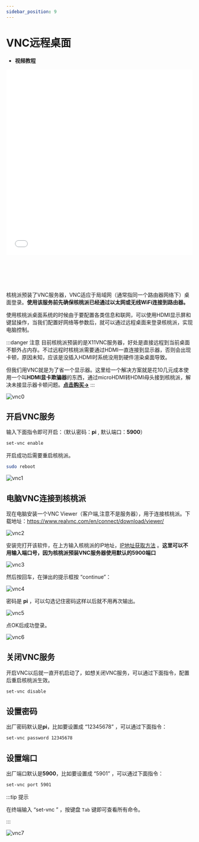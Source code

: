 ```yaml
---
sidebar_position: 9
---
```


# VNC远程桌面

- **视频教程**

<iframe src="//player.bilibili.com/player.html?isOutside=true&aid=1953508549&bvid=BV14C411n7TY&cid=1518749812&p=1" scrolling="no" border="0" frameborder="no" framespacing="0" allowfullscreen="true" width="100%" height="500"></iframe>

<br></br>
<br></br>

核桃派预装了VNC服务器，VNC适应于局域网（通常指同一个路由器网络下）桌面登录。**使用该服务前先确保核桃派已经通过以太网或无线WiFi连接到路由器。**

使用核桃派桌面系统的时候由于要配置各类信息和联网，可以使用HDMI显示屏和键鼠操作，当我们配置好网络等参数后，就可以通过远程桌面来登录核桃派，实现电脑控制。

:::danger 注意
目前核桃派预装的是X11VNC服务器，好处是直接远程到当前桌面不额外占内存。不过远程时核桃派需要通过HDMI一直连接到显示器，否则会出现卡顿，原因未知，应该是没插入HDMI时系统没用到硬件渲染桌面导致。

但我们用VNC就是为了省一个显示器。这里给一个解决方案就是花10几元成本使用一个叫**HDMI显卡欺骗器**的东西，通过microHDMI转HDMI母头接到核桃派，解决未接显示器卡顿问题。[**点击购买->**](https://item.taobao.com/item.htm?spm=a213gs.success.result.1.6c854831c6UKif&id=741004778478) 
:::

![vnc0](./img/vnc/vnc0.png)

## 开启VNC服务

输入下面指令即可开启：（默认密码：**pi** , 默认端口：**5900**）

```bash
set-vnc enable
```

开启成功后需要重启核桃派。

```bash
sudo reboot
```

![vnc1](./img/vnc/vnc1.png)


## 电脑VNC连接到核桃派

现在电脑安装一个VNC Viewer（客户端,注意不是服务器），用于连接核桃派。下载地址：https://www.realvnc.com/en/connect/download/viewer/

![vnc2](./img/vnc/vnc2.png)

安装完打开该软件，在上方输入核桃派的IP地址，[IP地址获取方法](../os_software/ip_get) 。**这里可以不用输入端口号，因为核桃派预装VNC服务器使用默认的5900端口**

![vnc3](./img/vnc/vnc3.png)

然后按回车，在弹出的提示框按 “continue”：

![vnc4](./img/vnc/vnc4.png)

密码是 **pi** ，可以勾选记住密码这样以后就不用再次输出。

![vnc5](./img/vnc/vnc5.png)

点OK后成功登录。

![vnc6](./img/vnc/vnc6.png)

## 关闭VNC服务

开启VNC以后就一直开机启动了，如想关闭VNC服务，可以通过下面指令，配置后重启核桃派生效。

```bash
set-vnc disable
```

## 设置密码

出厂密码默认是**pi**，比如要设置成 “12345678” ，可以通过下面指令：

```bash
set-vnc password 12345678
```

## 设置端口

出厂端口默认是**5900**，比如要设置成 “5901” ，可以通过下面指令：

```bash
set-vnc port 5901
```

:::tip 提示

在终端输入 “set-vnc ” ，按键盘 `Tab` 键即可查看所有命令。

:::

![vnc7](./img/vnc/vnc7.png)




